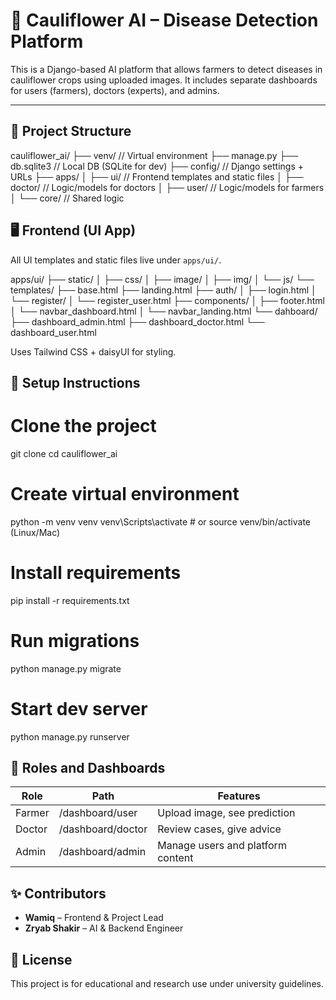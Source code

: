 # 🌿 Cauliflower AI – Disease Detection Platform

This is a Django-based AI platform that allows farmers to detect diseases in cauliflower crops using uploaded images. It includes separate dashboards for users (farmers), doctors (experts), and admins.

---

## 🚀 Project Structure

cauliflower_ai/
├── venv/ // Virtual environment
├── manage.py
├── db.sqlite3 // Local DB (SQLite for dev)
├── config/ // Django settings + URLs
├── apps/
│ ├── ui/ // Frontend templates and static files
│ ├── doctor/ // Logic/models for doctors
│ ├── user/ // Logic/models for farmers
│ └── core/ // Shared logic

## 🖥️ Frontend (UI App)

All UI templates and static files live under `apps/ui/`.

apps/ui/
├── static/
│ ├── css/
│ ├── image/
│ ├── img/
│ └── js/
└── templates/
├── base.html
├── landing.html
├── auth/
│ ├── login.html
│ └── register/
│ └── register_user.html
├── components/
│ ├── footer.html
│ └── navbar_dashboard.html
│ └── navbar_landing.html
└── dahboard/
├── dashboard_admin.html
├── dashboard_doctor.html
└── dashboard_user.html

Uses Tailwind CSS + daisyUI for styling.

## 🔧 Setup Instructions

# Clone the project

git clone <repo-url>
cd cauliflower_ai

# Create virtual environment

python -m venv venv
venv\Scripts\activate # or source venv/bin/activate (Linux/Mac)

# Install requirements

pip install -r requirements.txt

# Run migrations

python manage.py migrate

# Start dev server

python manage.py runserver

## 🧠 Roles and Dashboards

| Role   | Path              | Features                          |
| ------ | ----------------- | --------------------------------- |
| Farmer | /dashboard/user   | Upload image, see prediction      |
| Doctor | /dashboard/doctor | Review cases, give advice         |
| Admin  | /dashboard/admin  | Manage users and platform content |

## ✨ Contributors

- **Wamiq** – Frontend & Project Lead
- **Zryab Shakir** – AI & Backend Engineer

## 📄 License

This project is for educational and research use under university guidelines.
